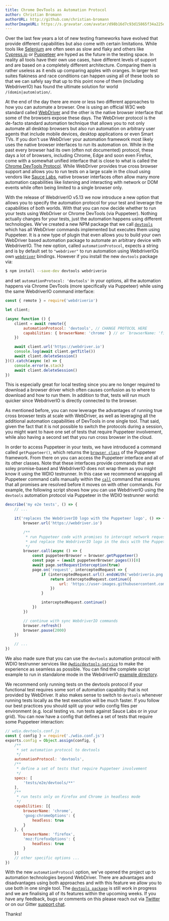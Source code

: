 ```yaml
---
title: Chrome DevTools as Automation Protocol
author: Christian Bromann
authorURL: http://github.com/christian-bromann
authorImageURL: https://s.gravatar.com/avatar/d98b16d7c93d15865f34a225dd4b1254?s=80
---
```


Over the last few years a lot of new testing frameworks have evolved that provide different capabilities but also come with certain limitations. While tools like [Selenium](https://www.seleniumhq.org/) are often seen as slow and flaky and others like [Cypress.io](https://www.cypress.io/) or [Puppeteer](https://pptr.dev/) are hyped as the future in the testing space. In reality all tools have their own use cases, have different levels of support and are based on a completely different architecture. Comparing them is rather useless as it ends up comparing apples with oranges. In larger test suites flakiness and race conditions can happen using all of these tools so that we can safely say that up to this point none of them (including WebdriverIO) has found the ultimate solution for world `/(domin|autom)ation/`.

At the end of the day there are more or less two different approaches to how you can automate a browser. One is using an official W3C web standard called [WebDriver](https://w3c.github.io/webdriver/) and the other is the native browser interface that some of the browsers expose these days. The WebDriver protocol is the de-facto standard automation technique that allows you to not only automate all desktop browsers but also run automation on arbitrary user agents that include mobile devices, desktop applications or even Smart TVs. If you don't use WebDriver your automation framework most likely uses the native browser interfaces to run its automation on. While in the past every browser had its own (often not documented) protocol, these days a lot of browsers, including Chrome, Edge and soon even Firefox, come with a somewhat unified interface that is close to what is called the [Chrome DevTools Protocol](https://chromedevtools.github.io/devtools-protocol/). While WebDriver provides true cross browser support and allows you to run tests on a large scale in the cloud using vendors like [Sauce Labs](https://saucelabs.com/), native browser interfaces often allow many more automation capabilities like listening and interacting with network or DOM events while often being limited to a single browser only.

With the release of WebdriverIO v5.13 we now introduce a new option that allows you to specify the automation protocol for your test and leverage the capabilities of both worlds. With that you can now decide whether to run your tests using WebDriver or Chrome DevTools (via Puppeteer). Nothing actually changes for your tests, just the automation happens using different technologies. We've created a new NPM package that we call [`devtools`](https://www.npmjs.com/package/devtools) which has all WebDriver commands implemented but executes them using Puppeteer. It is a new type of plugin that even allows you to build your own WebDriver based automation package to automate an arbitrary device with WebdriverIO. The new option, called `automationProtocol`, expects a string and is by default set to `"webdriver"` to run automation using WebdriverIOs own [`webdriver`](https://www.npmjs.com/package/webdriver) bindings. However if you install the new `devtools` package via:

```bash npm2yarn
$ npm install --save-dev devtools webdriverio
```

and set `automationProtocol: 'devtools'` in your options, all the automation happens via Chrome DevTools (more specifically via Puppeteer) while using the same WebdriverIO command interface:

```js
const { remote } = require('webdriverio')

let client;

(async function () {
    client = await remote({
        automationProtocol: 'devtools', // CHANGE PROTOCOL HERE
        capabilities: { browserName: 'chrome' } // or `browserName: 'firefox'`
    })

    await client.url('https://webdriver.io')
    console.log(await client.getTitle())
    await client.deleteSession()
})().catch(async (e) => {
    console.error(e.stack)
    await client.deleteSession()
})
```

This is especially great for local testing since you are no longer required to download a browser driver which often causes confusion as to where to download and how to run them. In addition to that, tests will run much quicker since WebdriverIO is directly connected to the browser.

As mentioned before, you can now leverage the advantages of running true cross browser tests at scale with WebDriver, as well as leveraging all the additional automation capabilities of DevTools in one single tool. That said, given the fact that it is not possible to switch the protocols during a session, you might want to have one set of tests that require Puppeteer involvement, while also having a second set that you run cross browser in the cloud.

In order to access Puppeteer in your tests, we have introduced a command called `getPuppeteer()`, which returns the [`browser class`](https://pptr.dev/#?product=Puppeteer&version=v1.19.0&show=api-class-browser) of the Puppeteer framework. From there on you can access the Puppeteer interface and all of its other classes. Note that these interfaces provide commands that are soley promise-based and WebdriverIO does not wrap them as you might know it using the WDIO testrunner. In this case we recommend wrapping all Puppeteer command calls manually within the [`call`](https://webdriver.io/docs/api/browser/call.html) command that ensures that all promises are resolved before it moves on with other commands. For example, the following script shows how you can use WebdriverIO using the `devtools` automation protocol via Puppeteer in the WDIO testrunner world:

```js
describe('my e2e tests', () => {
    // ...

    it('replaces the WebdriverIO logo with the Puppeteer logo', () => {
        browser.url('https://webdriver.io')

        /**
         * run Puppeteer code with promises to intercept network requests
         * and replace the WebdriverIO logo in the docs with the Puppeteer logo
         */
        browser.call(async () => {
            const puppeteerBrowser = browser.getPuppeteer()
            const page = (await puppeteerBrowser.pages())[0]
            await page.setRequestInterception(true)
            page.on('request', interceptedRequest => {
                if (interceptedRequest.url().endsWith('webdriverio.png')) {
                    return interceptedRequest.continue({
                        url: 'https://user-images.githubusercontent.com/10379601/29446482-04f7036a-841f-11e7-9872-91d1fc2ea683.png'
                    })
                }

                interceptedRequest.continue()
            })
        })

        // continue with sync WebdriverIO commands
        browser.refresh()
        browser.pause(2000)
    })

    // ...
})
```

We also made sure that you can use the `devtools` automation protocol with WDIO testrunner services like [`@wdio/devtools-service`](https://www.npmjs.com/package/@wdio/devtools-service) to make the experience as seamless as possible. You can find the complete script example to run in standalone mode in the WebdriverIO [example directory](https://github.com/webdriverio/webdriverio/tree/main/examples/devtools/intercept.js).

We recommend only running tests on the devtools protocol if your functional test requires some sort of automation capability that is not provided by WebDriver. It also makes sense to switch to `devtools` whenever running tests locally as the test execution will be much faster. If you follow our best practices you should split up your wdio config files per environment (e.g. local testing vs. run tests against Sauce Labs or in your grid). You can now have a config that defines a set of tests that require some Puppeteer interaction:

```js
// wdio.devtools.conf.js
const { config } = require('./wdio.conf.js')
exports.config = Object.assign(config, {
    /**
     * set automation protocol to devtools
     */
    automationProtocol: 'devtools',
    /**
     * define a set of tests that require Puppeteer involvement
     */
    specs: [
        'tests/e2e/devtools/**'
    ],
    /**
     * run tests only on Firefox and Chrome in headless mode
     */
    capabilities: [{
        browserName: 'chrome',
        'goog:chromeOptions': {
            headless: true
        }
    }, {
        browserName: 'firefox',
        'moz:firefoxOptions': {
            headless: true
        }
    }]
    // other specific options ...
})
```

With the new `automationProtocol` option, we've opened the project up to automation technologies beyond WebDriver. There are advantages and disadvantages using both approaches and with this feature we allow you to use both in one single tool. The [`devtools package`](https://www.npmjs.com/package/devtools) is still work in progress and we are finalising all of its features within the upcoming weeks. If you have any feedback, bugs or comments on this please reach out via [Twitter](https://twitter.com/webdriverio) or on our Gitter [support chat](https://gitter.im/webdriverio/webdriverio).

Thanks!
